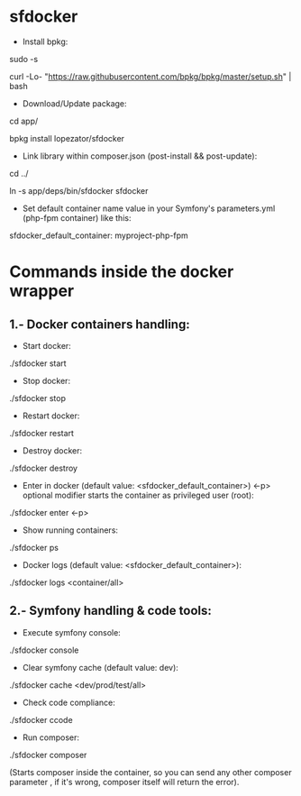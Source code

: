 # sfdocker

* Install bpkg:

sudo -s

curl -Lo- "https://raw.githubusercontent.com/bpkg/bpkg/master/setup.sh" | bash

* Download/Update package:

cd app/

bpkg install lopezator/sfdocker

* Link library within composer.json (post-install && post-update):

cd ../

ln -s app/deps/bin/sfdocker sfdocker

* Set  default container name value in your Symfony's parameters.yml (php-fpm container) like this:

sfdocker_default_container: myproject-php-fpm

Commands inside the docker wrapper
==================================

1.- Docker containers handling:
------------------------------

* Start docker:

./sfdocker start

* Stop docker:

./sfdocker stop

* Restart docker:

./sfdocker restart

* Destroy docker:

./sfdocker destroy

* Enter in docker (default value: <sfdocker_default_container>)
<-p> optional modifier starts the container as privileged user (root):

./sfdocker enter <container> <-p>

* Show running containers:

./sfdocker ps

* Docker logs (default value: <sfdocker_default_container>):

./sfdocker logs <container/all>

2.- Symfony handling & code tools:
----------------------------------

* Execute symfony console:

./sfdocker console <args>

* Clear symfony cache (default value: dev):

./sfdocker cache <dev/prod/test/all>

* Check code compliance:

./sfdocker ccode

* Run composer:

./sfdocker composer <args>

(Starts composer inside the container, so you can send any other composer parameter 
, if it's wrong, composer itself will return the error).